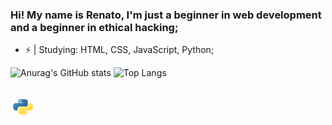 ### Hi! My name is Renato, I'm just a beginner in web development and a beginner in ethical hacking;

- ⚡️ | Studying: HTML, CSS, JavaScript, Python;

![Anurag's GitHub stats](https://github-readme-stats.vercel.app/api?username=renatinnsx&show_icons=true&theme=dark&icon_color=7C00FF&border_color=202020)
![Top Langs](https://github-readme-stats.vercel.app/api/top-langs/?username=renatinnsx&layout=compact&theme=dark&icon_color=7C00FF&border_color=202020)
<div style="display: inline_block"><br>
  <img align="center" alt="Rafa-Python" height="30" width="40" src="https://raw.githubusercontent.com/devicons/devicon/master/icons/python/python-original.svg">
</div>

  ##
